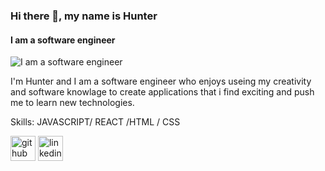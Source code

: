 ### Hi there 👋, my name is Hunter
#### I am a software engineer
![I am a software engineer](https://media.licdn.com/dms/image/D5616AQEM7Vrvh8rUsQ/profile-displaybackgroundimage-shrink_350_1400/0/1691087045202?e=1696464000&v=beta&t=alqV9-AZb2x6obkxm9yvKMCH_KnmzsYFt640yxBcSQs)

I'm Hunter and I am a software engineer who enjoys useing my creativity and software knowlage to create applications that i find exciting and push me to learn new technologies.

Skills: JAVASCRIPT/ REACT /HTML / CSS



[<img src='https://cdn.jsdelivr.net/npm/simple-icons@3.0.1/icons/github.svg' alt='github' height='40'>](https://github.com/hcl3535)  [<img src='https://cdn.jsdelivr.net/npm/simple-icons@3.0.1/icons/linkedin.svg' alt='linkedin' height='40'>](https://www.linkedin.com/in/hunter-lindsay-42a431188/)  

